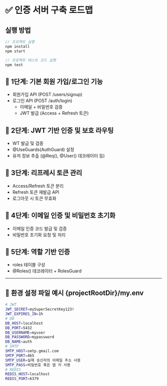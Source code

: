 # ✅ 인증 서버 구축 로드맵

## 실행 방법
```ts
// 프로젝트 실행
npm install
npm start

// 프로젝트 테스트 코드 실행
npm test
```

## 📌 1단계: 기본 회원 가입/로그인 기능
- 회원가입 API (POST /users/signup)
- 로그인 API (POST /auth/login)
  - 이메일 + 비밀번호 검증
  - JWT 발급 (Access + Refresh 토큰)

## 📌 2단계: JWT 기반 인증 및 보호 라우팅
- WT 발급 및 검증
- @UseGuards(AuthGuard) 설정
- 유저 정보 추출 (@Req(), @User() 데코레이터 등)

## 📌 3단계: 리프레시 토큰 관리
- Access/Refresh 토큰 분리
- Refresh 토큰 재발급 API
- 로그아웃 시 토큰 무효화

## 📌 4단계: 이메일 인증 및 비밀번호 초기화
- 이메일 인증 코드 발급 및 검증
- 비밀번호 초기화 요청 및 처리

## 📌 5단계: 역할 기반 인증
- roles 테이블 구성
- @Roles() 데코레이터 + RolesGuard

---

## 📌 환경 설정 파일 예시 {projectRootDir}/my.env
```sh
# JWT
JWT_SECRET=mySuperSecretKey123!
JWT_EXPIRES_IN=1h
# DB
DB_HOST=localhost
DB_PORT=5432
DB_USERNAME=myuser
DB_PASSWORD=mypassword
DB_NAME=auth
# SMTP
SMTP_HOST=smtp.gmail.com
SMTP_PORT=465
SMTP_USER=실제 송신자의 이메일 주소 사용
SMTP_PASS=비밀번호 혹은 앱 키 사용
# REDIS
REDIS_HOST=localhost
REDIS_PORT=6379
```